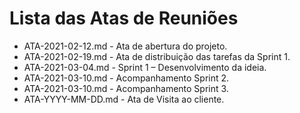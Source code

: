 # Lista das Atas de Reuniões

* ATA-2021-02-12.md - Ata de abertura do projeto.
* ATA-2021-02-19.md - Ata de distribuição das tarefas da Sprint 1.
* ATA-2021-03-04.md - Sprint 1 – Desenvolvimento da ideia.
* ATA-2021-03-10.md - Acompanhamento Sprint 2.
* ATA-2021-03-10.md - Acompanhamento Sprint 3.
* ATA-YYYY-MM-DD.md - Ata de Visita ao cliente.
